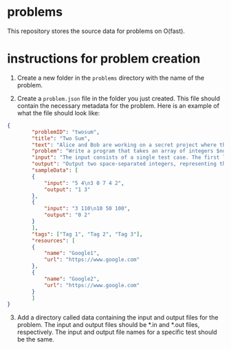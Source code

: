 # problems

This repository stores the source data for problems on O(fast).

# instructions for problem creation

1. Create a new folder in the `problems` directory with the name of the problem.

2. Create a `problem.json` file in the folder you just created. This file should contain the necessary metadata for the problem. Here is an example of what the file should look like:

```json
{
        "problemID": "twosum",
        "title": "Two Sum",
        "text": "Alice and Bob are working on a secret project where they need to find two numbers in an array that add up to a specific target. They are running out of time and need your help to implement a solution. Can you assist them?\n\nLorem ipsum, dolor sit amet consectetur adipisicing elit. Aut sed placeat, itaque nesciunt hic ea molestiae voluptas error ad consequuntur distinctio animi, accusamus mollitia. Itaque debitis voluptates cupiditate dolorem animi!",
        "problem": "Write a program that takes an array of integers $nums$ and an integer target. The program should return indices of the two numbers such that they add up to the target.",
        "input": "The input consists of a single test case. The first line includes two integers $n$ $(1 ≤ n ≤ 10^4)$ and $t$ $(-10^9 ≤ t ≤ 10^9)$, representing the length of the array and the target integer, respectively. The second line consists of $n$ space-separated integers of array $nums$, denoted as $c_1, c_2, ..., c_n$, where each $c_i$ falls within the range $-10^9 ≤ ci ≤ 10^9$.",
        "output": "Output two space-separated integers, representing the indices ($0$-based) of two numbers within the array nums that sum up to the given target, $t$.",
        "sampleData": [
        {
            "input": "5 4\n3 0 7 4 2",
            "output": "1 3"
        },
        {
            "input": "3 110\n10 50 100",
            "output": "0 2"
        }
        ],
        "tags": ["Tag 1", "Tag 2", "Tag 3"],
        "resources": [
        {
            "name": "Google1",
            "url": "https://www.google.com"
        },
        {
            "name": "Google2",
            "url": "https://www.google.com"
        }
        ]
}
```

3. Add a directory called data containing the input and output files for the problem. The input and output files should be \*.in and \*.out files, respectively. The input and output file names for a specific test should be the same.

